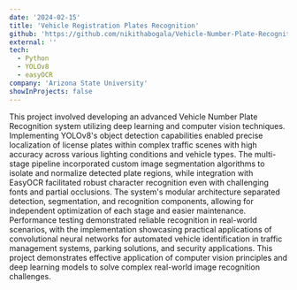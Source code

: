 ```yaml
---
date: '2024-02-15'
title: 'Vehicle Registration Plates Recognition'
github: 'https://github.com/nikithabogala/Vehicle-Number-Plate-Recognition'
external: ''
tech:
  - Python
  - YOLOv8
  - easyOCR
company: 'Arizona State University'
showInProjects: false
---
```


This project involved developing an advanced Vehicle Number Plate Recognition system utilizing deep learning and computer vision techniques. Implementing YOLOv8's object detection capabilities enabled precise localization of license plates within complex traffic scenes with high accuracy across various lighting conditions and vehicle types. The multi-stage pipeline incorporated custom image segmentation algorithms to isolate and normalize detected plate regions, while integration with EasyOCR facilitated robust character recognition even with challenging fonts and partial occlusions. The system's modular architecture separated detection, segmentation, and recognition components, allowing for independent optimization of each stage and easier maintenance. Performance testing demonstrated reliable recognition in real-world scenarios, with the implementation showcasing practical applications of convolutional neural networks for automated vehicle identification in traffic management systems, parking solutions, and security applications. This project demonstrates effective application of computer vision principles and deep learning models to solve complex real-world image recognition challenges.